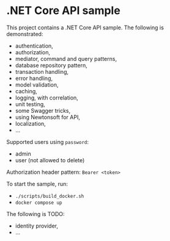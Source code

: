 # .NET Core API sample

This project contains a .NET Core API sample. The following is demonstrated:

* authentication,
* authorization,
* mediator, command and query patterns,
* database repository pattern,
* transaction handling,
* error handling,
* model validation,
* caching,
* logging, with correlation,
* unit testing,
* some Swagger tricks,
* using Newtonsoft for API,
* localization,
* ...

Supported users using `password`:

* admin
* user (not allowed to delete)

Authorization header pattern: `Bearer <token>`

To start the sample, run:

* `./scripts/build_docker.sh`
* `docker compose up`

The following is TODO:

* identity provider,
* ...
